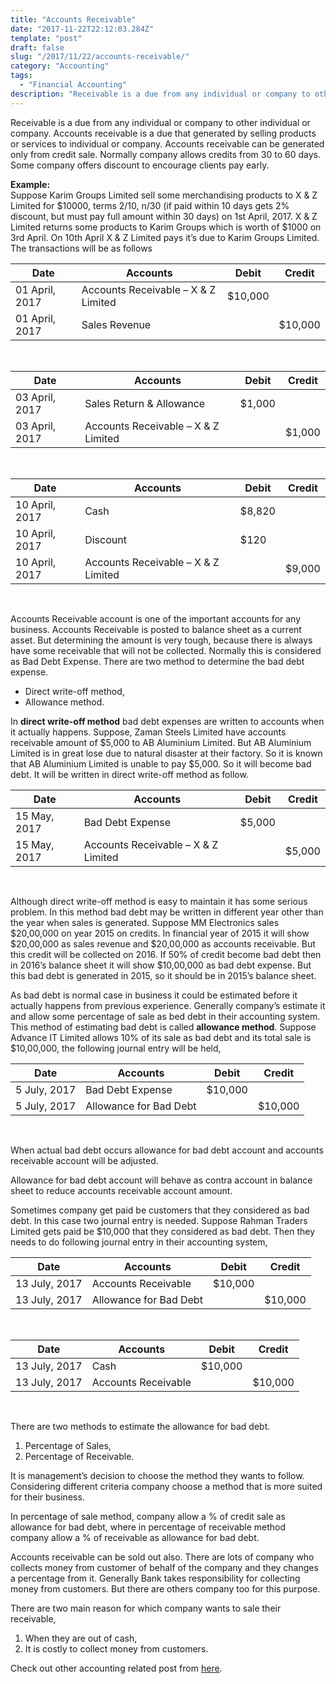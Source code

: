 ```yaml
---
title: "Accounts Receivable"
date: "2017-11-22T22:12:03.284Z"
template: "post"
draft: false
slug: "/2017/11/22/accounts-receivable/"
category: "Accounting"
tags:
  - "Financial Accounting"
description: "Receivable is a due from any individual or company to other individual or company. Accounts receivable is a due that generated by selling products or services to individual or company."
---
```


Receivable is a due from any individual or company to other individual or company. Accounts receivable is a due that generated by selling products or services to individual or company. Accounts receivable can be generated only from credit sale. Normally company allows credits from 30 to 60 days. Some company offers discount to encourage clients pay early.

**Example:**  
Suppose Karim Groups Limited sell some merchandising products to X & Z Limited for \$10000, terms 2/10, n/30 (if paid within 10 days gets 2% discount, but must pay full amount within 30 days) on 1st April, 2017. X & Z Limited returns some products to Karim Groups which is worth of \$1000 on 3rd April. On 10th April X & Z Limited pays it’s due to Karim Groups Limited. The transactions will be as follows

<div class="table-responsive">
<table class="table table-bordered table-hover">
  <thead class="thead-dark">
  <tr>
    <th>Date</th>
    <th>Accounts</th>
    <th>Debit</th>
    <th>Credit</th>
  </tr>
  </thead>
  <tr>
   <td>01 April, 2017</td>
   <td>Accounts Receivable – X & Z Limited</td>
   <td>$10,000</td>
   <td></td>
  </tr>
  <tr>
   <td>01 April, 2017</td>
   <td>Sales Revenue</td>
   <td></td>
   <td>$10,000</td>
  </tr>
</table>
</div>
</br>

<div class="table-responsive">
<table class="table table-bordered table-hover">
  <thead class="thead-dark">
  <tr>
    <th>Date</th>
    <th>Accounts</th>
    <th>Debit</th>
    <th>Credit</th>
  </tr>
  </thead>
  <tr>
   <td>03 April, 2017</td>
   <td>Sales Return & Allowance</td>
   <td>$1,000</td>
   <td></td>
  </tr>
  <tr>
   <td>03 April, 2017</td>
   <td>Accounts Receivable – X & Z Limited</td>
   <td></td>
   <td>$1,000</td>
  </tr>
</table>
</div>
</br>

<div class="table-responsive">
<table class="table table-bordered table-hover">
  <thead class="thead-dark">
  <tr>
    <th>Date</th>
    <th>Accounts</th>
    <th>Debit</th>
    <th>Credit</th>
  </tr>
  </thead>
  <tr>
    <td>10 April, 2017</td>
    <td>Cash</td>
    <td>$8,820</td>
    <td></td>
  </tr>
  <tr>
   <td>10 April, 2017</td>
   <td>Discount</td>
   <td>$120</td>
   <td></td>
  </tr>
  <tr>
   <td>10 April, 2017</td>
   <td>Accounts Receivable – X & Z Limited</td>
   <td></td>
   <td>$9,000</td>
  </tr>
</table>
</div>
</br>

Accounts Receivable account is one of the important accounts for any business. Accounts Receivable is posted to balance sheet as a current asset. But determining the amount is very tough, because there is always have some receivable that will not be collected. Normally this is considered as Bad Debt Expense. There are two method to determine the bad debt expense.

* Direct write-off method,
* Allowance method.

In **direct write-off method** bad debt expenses are written to accounts when it actually happens. Suppose, Zaman Steels Limited have accounts receivable amount of \$5,000 to AB Aluminium Limited. But AB Aluminium Limited is in great lose due to natural disaster at their factory. So it is known that AB Aluminium Limited is unable to pay \$5,000. So it will become bad debt. It will be written in direct write-off method as follow.

<div class="table-responsive">
<table class="table table-bordered table-hover">
  <thead class="thead-dark">
  <tr>
    <th>Date</th>
    <th>Accounts</th>
    <th>Debit</th>
    <th>Credit</th>
  </tr>
  </thead>
  <tr>
   <td>15 May, 2017</td>
   <td>Bad Debt Expense</td>
   <td>$5,000</td>
   <td></td>
  </tr>
  <tr>
   <td>15 May, 2017</td>
   <td>Accounts Receivable – X & Z Limited</td>
   <td></td>
   <td>$5,000</td>
  </tr>
</table>
</div>
</br>

Although direct write-off method is easy to maintain it has some serious problem. In this method bad debt may be written in different year other than the year when sales is generated. Suppose MM Electronics sales \$20,00,000 on year 2015 on credits. In financial year of 2015 it will show \$20,00,000 as sales revenue and \$20,00,000 as accounts receivable. But this credit will be collected on 2016. If 50% of credit become bad debt then in 2016’s balance sheet it will show \$10,00,000 as bad debt expense. But this bad debt is generated in 2015, so it should be in 2015’s balance sheet.

As bad debt is normal case in business it could be estimated before it actually happens from previous experience. Generally company’s estimate it and allow some percentage of sale as bed debt in their accounting system. This method of estimating bad debt is called **allowance method**. Suppose Advance IT Limited allows 10% of its sale as bad debt and its total sale is \$10,00,000, the following journal entry will be held,

<div class="table-responsive">
<table class="table table-bordered table-hover">
  <thead class="thead-dark">
  <tr>
    <th>Date</th>
    <th>Accounts</th>
    <th>Debit</th>
    <th>Credit</th>
  </tr>
  </thead>
  <tr>
   <td>5 July, 2017</td>
   <td>Bad Debt Expense</td>
   <td>$10,000</td>
   <td></td>
  </tr>
  <tr>
   <td>5 July, 2017</td>
   <td>Allowance for Bad Debt</td>
   <td></td>
   <td>$10,000</td>
  </tr>
</table>
</div>
</br>

When actual bad debt occurs allowance for bad debt account and accounts receivable account will be adjusted.

Allowance for bad debt account will behave as contra account in balance sheet to reduce accounts receivable account amount.

Sometimes company get paid be customers that they considered as bad debt. In this case two journal entry is needed. Suppose Rahman Traders Limited gets paid be \$10,000 that they considered as bad debt. Then they needs to do following journal entry in their accounting system,

<div class="table-responsive">
<table class="table table-bordered table-hover">
  <thead class="thead-dark">
  <tr>
    <th>Date</th>
    <th>Accounts</th>
    <th>Debit</th>
    <th>Credit</th>
  </tr>
  </thead>
  <tr>
   <td>13 July, 2017</td>
   <td>Accounts Receivable</td>
   <td>$10,000</td>
   <td></td>
  </tr>
  <tr>
   <td>13 July, 2017</td>
   <td>Allowance for Bad Debt</td>
   <td></td>
   <td>$10,000</td>
  </tr>
</table>
</div>
</br>

<div class="table-responsive">
<table class="table table-bordered table-hover">
  <thead class="thead-dark">
  <tr>
    <th>Date</th>
    <th>Accounts</th>
    <th>Debit</th>
    <th>Credit</th>
  </tr>
  </thead>
  <tr>
   <td>13 July, 2017</td>
   <td>Cash</td>
   <td>$10,000</td>
   <td></td>
  </tr>
  <tr>
   <td>13 July, 2017</td>
   <td>Accounts Receivable</td>
   <td></td>
   <td>$10,000</td>
  </tr>
</table>
</div>
</br>

There are two methods to estimate the allowance for bad debt.

1. Percentage of Sales,
1. Percentage of Receivable.

It is management’s decision to choose the method they wants to follow. Considering different criteria company choose a method that is more suited for their business.

In percentage of sale method, company allow a % of credit sale as allowance for bad debt, where in percentage of receivable method company allow a % of receivable as allowance for bad debt.

Accounts receivable can be sold out also. There are lots of company who collects money from customer of behalf of the company and they changes a percentage from it. Generally Bank takes responsibility for collecting money from customers. But there are others company too for this purpose.

There are two main reason for which company wants to sale their receivable,

1. When they are out of cash,
2. It is costly to collect money from customers.

Check out other accounting related post from
[here](https://www.nahidsaikat.com/category/accounting/ "Accounting Post").
